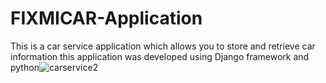 # FIXMICAR-Application
This is a car service application which allows you to store and retrieve car information this application was developed using Django framework and python![carservice2](https://user-images.githubusercontent.com/107040911/191072773-348f8eee-536f-41ac-92bb-cb4bce9d5520.PNG)

